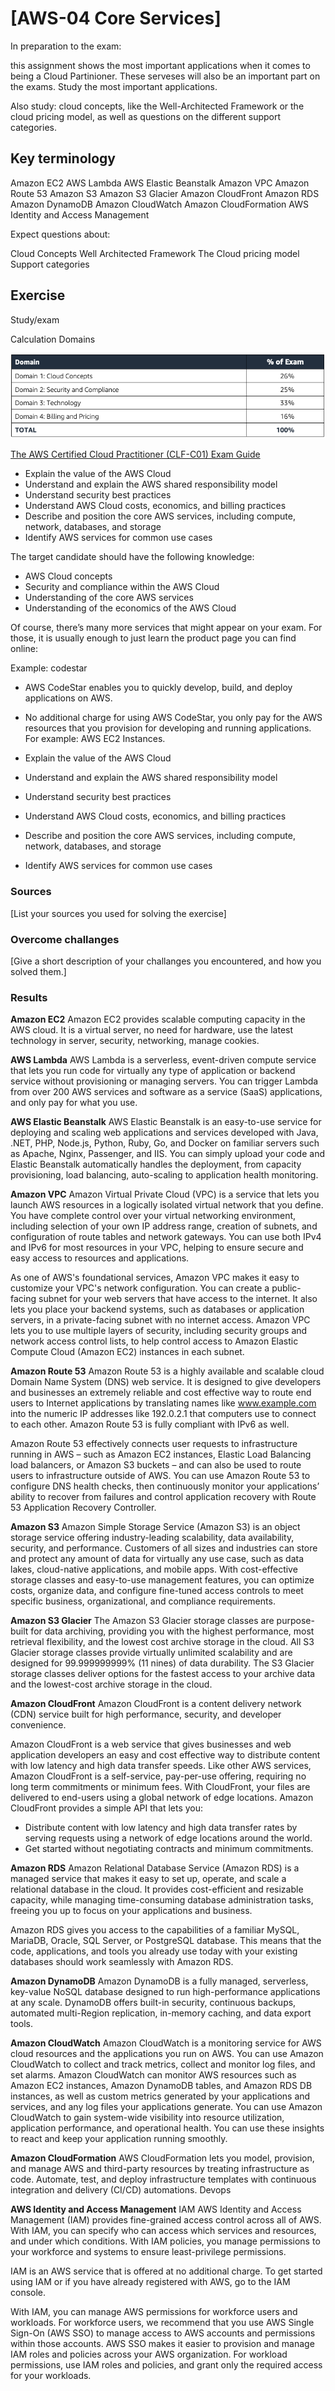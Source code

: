# [AWS-04 Core Services]

In preparation to the exam: 

this assignment shows the most important applications when it comes to being a Cloud Partinioner.  These serveses will also be an important part on the exams.  Study the most important applications. 

Also study: 
cloud concepts, like the Well-Architected Framework or the cloud pricing model, as well as questions on the different support categories.


## Key terminology

Amazon EC2
AWS Lambda
AWS Elastic Beanstalk
Amazon VPC
Amazon Route 53
Amazon S3
Amazon S3 Glacier
Amazon CloudFront
Amazon RDS
Amazon DynamoDB
Amazon CloudWatch
Amazon CloudFormation
AWS Identity and Access Management

Expect questions about: 

Cloud Concepts
Well Architected Framework
The Cloud pricing model
Support categories


## Exercise

Study/exam

Calculation Domains

![domain](../00_includes/Domain%20score.png)

[The AWS Certified Cloud Practitioner (CLF-C01) Exam Guide](https://d1.awsstatic.com/training-and-certification/docs-cloud-practitioner/AWS-Certified-Cloud-Practitioner_Exam-Guide.pdf)

- Explain the value of the AWS Cloud
- Understand and explain the AWS shared responsibility model
- Understand security best practices
- Understand AWS Cloud costs, economics, and billing practices
- Describe and position the core AWS services, including compute,       network, databases, and
storage
- Identify AWS services for common use cases

The target candidate should have the following knowledge:
- AWS Cloud concepts
- Security and compliance within the AWS Cloud
- Understanding of the core AWS services
- Understanding of the economics of the AWS Cloud

Of course, there’s many more services that might appear on your exam. For those, it is usually enough to just learn the product page you can find online: 

Example: codestar

- AWS CodeStar enables you to quickly develop, build, and deploy applications on AWS.

- No additional charge for using AWS CodeStar, you only pay for the AWS resources that you provision for developing and running applications. For example: AWS EC2 Instances.

- Explain the value of the AWS Cloud
- Understand and explain the AWS shared responsibility model
- Understand security best practices
- Understand AWS Cloud costs, economics, and billing practices
- Describe and position the core AWS services, including compute,       network, databases, and
storage
- Identify AWS services for common use cases


### Sources
[List your sources you used for solving the exercise]

### Overcome challanges
[Give a short description of your challanges you encountered, and how you solved them.]

### Results

**Amazon EC2** 
Amazon EC2 provides scalable computing capacity in the AWS cloud.
It is a virtual server, no need for hardware, use the latest technology in server, security, networking, manage cookies. 

**AWS Lambda**
AWS Lambda is a serverless, event-driven compute service that lets you run code for virtually any type of application or backend service without provisioning or managing servers. You can trigger Lambda from over 200 AWS services and software as a service (SaaS) applications, and only pay for what you use.

**AWS Elastic Beanstalk**
AWS Elastic Beanstalk is an easy-to-use service for deploying and scaling web applications and services developed with Java, .NET, PHP, Node.js, Python, Ruby, Go, and Docker on familiar servers such as Apache, Nginx, Passenger, and IIS. You can simply upload your code and Elastic Beanstalk automatically handles the deployment, from capacity provisioning, load balancing, auto-scaling to application health monitoring.

**Amazon VPC**
Amazon Virtual Private Cloud (VPC) is a service that lets you launch AWS resources in a logically isolated virtual network that you define. You have complete control over your virtual networking environment, including selection of your own IP address range, creation of subnets, and configuration of route tables and network gateways. You can use both IPv4 and IPv6 for most resources in your VPC, helping to ensure secure and easy access to resources and applications.

As one of AWS's foundational services, Amazon VPC makes it easy to customize your VPC's network configuration. You can create a public-facing subnet for your web servers that have access to the internet. It also lets you place your backend systems, such as databases or application servers, in a private-facing subnet with no internet access. Amazon VPC lets you to use multiple layers of security, including security groups and network access control lists, to help control access to Amazon Elastic Compute Cloud (Amazon EC2) instances in each subnet.

**Amazon Route 53**
Amazon Route 53 is a highly available and scalable cloud Domain Name System (DNS) web service. It is designed to give developers and businesses an extremely reliable and cost effective way to route end users to Internet applications by translating names like www.example.com into the numeric IP addresses like 192.0.2.1 that computers use to connect to each other. Amazon Route 53 is fully compliant with IPv6 as well.

Amazon Route 53 effectively connects user requests to infrastructure running in AWS – such as Amazon EC2 instances, Elastic Load Balancing load balancers, or Amazon S3 buckets – and can also be used to route users to infrastructure outside of AWS. You can use Amazon Route 53 to configure DNS health checks, then continuously monitor your applications’ ability to recover from failures and control application recovery with Route 53 Application Recovery Controller.

**Amazon S3**
Amazon Simple Storage Service (Amazon S3) is an object storage service offering industry-leading scalability, data availability, security, and performance. Customers of all sizes and industries can store and protect any amount of data for virtually any use case, such as data lakes, cloud-native applications, and mobile apps. With cost-effective storage classes and easy-to-use management features, you can optimize costs, organize data, and configure fine-tuned access controls to meet specific business, organizational, and compliance requirements.

**Amazon S3 Glacier** 
The Amazon S3 Glacier storage classes are purpose-built for data archiving, providing you with the highest performance, most retrieval flexibility, and the lowest cost archive storage in the cloud. All S3 Glacier storage classes provide virtually unlimited scalability and are designed for 99.999999999% (11 nines) of data durability. The S3 Glacier storage classes deliver options for the fastest access to your archive data and the lowest-cost archive storage in the cloud.

**Amazon CloudFront**
Amazon CloudFront is a content delivery network (CDN) service built for high performance, security, and developer convenience.

Amazon CloudFront is a web service that gives businesses and web application developers an easy and cost effective way to distribute content with low latency and high data transfer speeds. Like other AWS services, Amazon CloudFront is a self-service, pay-per-use offering, requiring no long term commitments or minimum fees. With CloudFront, your files are delivered to end-users using a global network of edge locations.
Amazon CloudFront provides a simple API that lets you:
- Distribute content with low latency and high data transfer rates by serving requests using a network of edge locations around the world.
- Get started without negotiating contracts and minimum commitments.

**Amazon RDS**
Amazon Relational Database Service (Amazon RDS) is a managed service that makes it easy to set up, operate, and scale a relational database in the cloud. It provides cost-efficient and resizable capacity, while managing time-consuming database administration tasks, freeing you up to focus on your applications and business.

Amazon RDS gives you access to the capabilities of a familiar MySQL, MariaDB, Oracle, SQL Server, or PostgreSQL database. This means that the code, applications, and tools you already use today with your existing databases should work seamlessly with Amazon RDS.


**Amazon DynamoDB**
Amazon DynamoDB is a fully managed, serverless, key-value NoSQL database designed to run high-performance applications at any scale. DynamoDB offers built-in security, continuous backups, automated multi-Region replication, in-memory caching, and data export tools.

**Amazon CloudWatch**
Amazon CloudWatch is a monitoring service for AWS cloud resources and the applications you run on AWS. You can use Amazon CloudWatch to collect and track metrics, collect and monitor log files, and set alarms. Amazon CloudWatch can monitor AWS resources such as Amazon EC2 instances, Amazon DynamoDB tables, and Amazon RDS DB instances, as well as custom metrics generated by your applications and services, and any log files your applications generate. You can use Amazon CloudWatch to gain system-wide visibility into resource utilization, application performance, and operational health. You can use these insights to react and keep your application running smoothly.

**Amazon CloudFormation**
AWS CloudFormation lets you model, provision, and manage AWS and third-party resources by treating infrastructure as code.
Automate, test, and deploy infrastructure templates with continuous integration and delivery (CI/CD) automations. Devops

**AWS Identity and Access Management** IAM
AWS Identity and Access Management (IAM) provides fine-grained access control across all of AWS. With IAM, you can specify who can access which services and resources, and under which conditions. With IAM policies, you manage permissions to your workforce and systems to ensure least-privilege permissions.

IAM is an AWS service that is offered at no additional charge. To get started using IAM or if you have already registered with AWS, go to the IAM console.

With IAM, you can manage AWS permissions for workforce users and workloads. For workforce users, we recommend that you use AWS Single Sign-On (AWS SSO) to manage access to AWS accounts and permissions within those accounts. AWS SSO makes it easier to provision and manage IAM roles and policies across your AWS organization. For workload permissions, use IAM roles and policies, and grant only the required access for your workloads.

